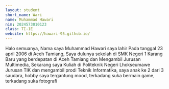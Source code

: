 ```yaml
---
layout: student
short_name: Wari
name: Muhammad Hawari
nim: 2024573010123
class: TI-1E
website: https://hawari-95.github.io/
---
```

Halo semuanya, Nama saya Muhammad Hawari saya lahir Pada tanggal 23 april 2006 di Aceh Tamiang, Saya dulunya sekolah di SMK Negeri 1 Karang Baru yang berdepatan di Aceh Tamiang dan Mengambil Jurusan Multimedia, Sekarang saya Kuliah di Politeknik Negeri Lhokseumawe Jurusan TIK dan mengambil prodi Teknik Informatika, saya anak ke 2 dari 3 saudara, hobby saya tergantung mood, terkadang suka bermain game, terkadang suka fotografi
